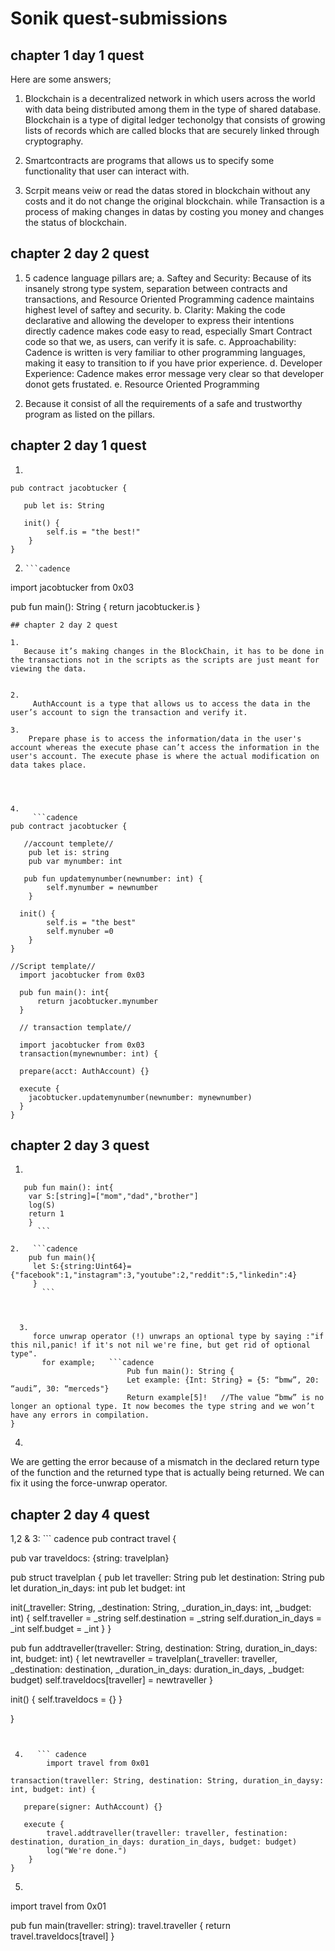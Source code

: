 # Sonik quest-submissions

## chapter 1 day 1 quest

Here are some answers;
 1. Blockchain is a decentralized network in which users across the world with data being distributed among them in the type of shared database. Blockchain is a type of digital ledger techonolgy that consists of growing lists of records which are called blocks that are securely linked through cryptography.
 
 2. Smartcontracts are programs that allows us to specify some functionality that user can interact with. 
 
 3. Scrpit means veiw or read the datas stored in blockchain without any costs and it do not change the original blockchain. 
     while Transaction is a process of making changes in datas by costing you money and changes the status of blockchain.
     
     
## chapter 2 day 2 quest

1. 5 cadence language pillars are;
      a. Saftey and Security: Because of its insanely strong type system, separation between contracts and transactions, and Resource Oriented Programming cadence maintains highest level of saftey and security.
      b. Clarity: Making the code declarative and allowing the developer to express their intentions directly cadence makes code easy to read, especially Smart Contract code so that we, as users, can verify it is safe.
      c. Approachability: Cadence is written is very familiar to other programming languages, making it easy to transition to if you have prior experience.
      d. Developer Experience: Cadence makes error message very clear so that developer donot gets frustated.
      e. Resource Oriented Programming
      
2. Because it consist of all the requirements of a safe and trustworthy program as listed on the pillars.

## chapter 2 day 1 quest

1.  
```cadence
pub contract jacobtucker {

   pub let is: String

   init() {
        self.is = "the best!"
    }
}
```

2.     ```cadence
import jacobtucker from 0x03

pub fun main(): String {
    return jacobtucker.is
}
```
## chapter 2 day 2 quest

1.
   Because it’s making changes in the BlockChain, it has to be done in the transactions not in the scripts as the scripts are just meant for viewing the data.
   

2.
     AuthAccount is a type that allows us to access the data in the user’s account to sign the transaction and verify it.

3.
    Prepare phase is to access the information/data in the user's account whereas the execute phase can’t access the information in the user's account. The execute phase is where the actual modification on data takes place.  




4.    
     ```cadence
pub contract jacobtucker {

   //account templete//
    pub let is: string
    pub var mynumber: int

   pub fun updatemynumber(newnumber: int) {
        self.mynumber = newnumber
    }

  init() {
        self.is = "the best"
        self.mynuber =0
    }
}

//Script template//
  import jacobtucker from 0x03
  
  pub fun main(): int{
      return jacobtucker.mynumber
  }
  
  // transaction template//
  
  import jacobtucker from 0x03
  transaction(mynewnumber: int) {

  prepare(acct: AuthAccount) {}

  execute {
    jacobtucker.updatemynumber(newnumber: mynewnumber)
  }
}
  ```


## chapter 2 day 3 quest

1.   
```cadence
   pub fun main(): int{
    var S:[string]=["mom","dad","brother"]
    log(S)
    return 1
    }
      ```

2.   ```cadence
    pub fun main(){
     let S:{string:Uint64}={"facebook":1,"instagram":3,"youtube":2,"reddit":5,"linkedin":4}
     }
       ```
  
  

  3.   
     force unwrap operator (!) unwraps an optional type by saying :"if this nil,panic! if it's not nil we're fine, but get rid of optional type".
       for example;   ```cadence
                          Pub fun main(): String {
                          Let example: {Int: String} = {5: “bmw”, 20: “audi”, 30: “merceds"}
                          Return example[5]!   //The value “bmw” is no longer an optional type. It now becomes the type string and we won’t have any errors in compilation.
}
 ```

4.
  We are getting the error because of a mismatch in the declared return type of the function and the returned type that is actually being returned. 
 We can fix it using the force-unwrap operator.
 

## chapter 2 day 4 quest

1,2 & 3:      ``` cadence
                 pub contract travel {

   pub var traveldocs: {string: travelplan}
    
   pub struct travelplan {
        pub let traveller: String
        pub let destination: String
        pub let duration_in_days: int
        pub let budget: int

        
  init(_traveller: String, _destination: String, _duration_in_days: int, _budget: int) {
            self.traveller = _string
            self.destination = _string
            self.duration_in_days = _int
            self.budget = _int
        }
    }

   pub fun addtraveller(traveller: String, destination: String, duration_in_days: int, budget: int) {
        let newtraveller = travelplan(_traveller: traveller, _destination: destination, _duration_in_days: duration_in_days, _budget: budget)
        self.traveldocs[traveller] = newtraveller
    }

   init() {
        self.traveldocs = {}
    }

}
```


 4.   ``` cadence
        import travel from 0x01

transaction(traveller: String, destination: String, duration_in_daysy: int, budget: int) {

   prepare(signer: AuthAccount) {}

   execute {
        travel.addtraveller(traveller: traveller, festination: destination, duration_in_days: duration_in_days, budget: budget)
        log("We're done.")
    }
}
```

 5.  ``` cadence
   import travel from 0x01

pub fun main(traveller: string): travel.traveller {
    return travel.traveldocs[travel]
}
```



